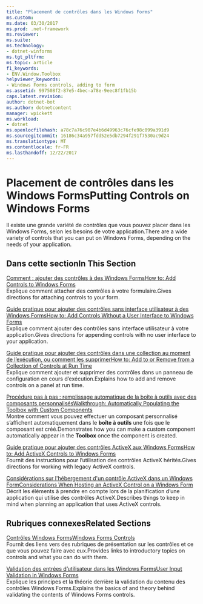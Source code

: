 ```yaml
---
title: "Placement de contrôles dans les Windows Forms"
ms.custom: 
ms.date: 03/30/2017
ms.prod: .net-framework
ms.reviewer: 
ms.suite: 
ms.technology:
- dotnet-winforms
ms.tgt_pltfrm: 
ms.topic: article
f1_keywords:
- ENV.Window.Toolbox
helpviewer_keywords:
- Windows Forms controls, adding to form
ms.assetid: 997508f2-87e5-4bec-a78e-9eec8f1fb15b
caps.latest.revision: 
author: dotnet-bot
ms.author: dotnetcontent
manager: wpickett
ms.workload:
- dotnet
ms.openlocfilehash: a78c7a76c907e4b6d49963c76cfe98c099a391d9
ms.sourcegitcommit: 16186c34a957fdd52e5db7294f291f7530ac9d24
ms.translationtype: MT
ms.contentlocale: fr-FR
ms.lasthandoff: 12/22/2017
---
```

# <a name="putting-controls-on-windows-forms"></a><span data-ttu-id="402a7-102">Placement de contrôles dans les Windows Forms</span><span class="sxs-lookup"><span data-stu-id="402a7-102">Putting Controls on Windows Forms</span></span>
<span data-ttu-id="402a7-103">Il existe une grande variété de contrôles que vous pouvez placer dans les Windows Forms, selon les besoins de votre application.</span><span class="sxs-lookup"><span data-stu-id="402a7-103">There are a wide variety of controls that you can put on Windows Forms, depending on the needs of your application.</span></span>  
  
## <a name="in-this-section"></a><span data-ttu-id="402a7-104">Dans cette section</span><span class="sxs-lookup"><span data-stu-id="402a7-104">In This Section</span></span>  
 [<span data-ttu-id="402a7-105">Comment : ajouter des contrôles à des Windows Forms</span><span class="sxs-lookup"><span data-stu-id="402a7-105">How to: Add Controls to Windows Forms</span></span>](../../../../docs/framework/winforms/controls/how-to-add-controls-to-windows-forms.md)  
 <span data-ttu-id="402a7-106">Explique comment attacher des contrôles à votre formulaire.</span><span class="sxs-lookup"><span data-stu-id="402a7-106">Gives directions for attaching controls to your form.</span></span>  
  
 [<span data-ttu-id="402a7-107">Guide pratique pour ajouter des contrôles sans interface utilisateur à des Windows Forms</span><span class="sxs-lookup"><span data-stu-id="402a7-107">How to: Add Controls Without a User Interface to Windows Forms</span></span>](../../../../docs/framework/winforms/controls/how-to-add-controls-without-a-user-interface-to-windows-forms.md)  
 <span data-ttu-id="402a7-108">Explique comment ajouter des contrôles sans interface utilisateur à votre application.</span><span class="sxs-lookup"><span data-stu-id="402a7-108">Gives directions for appending controls with no user interface to your application.</span></span>  
  
 [<span data-ttu-id="402a7-109">Guide pratique pour ajouter des contrôles dans une collection au moment de l’exécution, ou comment les supprimer</span><span class="sxs-lookup"><span data-stu-id="402a7-109">How to: Add to or Remove from a Collection of Controls at Run Time</span></span>](../../../../docs/framework/winforms/controls/how-to-add-to-or-remove-from-a-collection-of-controls-at-run-time.md)  
 <span data-ttu-id="402a7-110">Explique comment ajouter et supprimer des contrôles dans un panneau de configuration en cours d’exécution.</span><span class="sxs-lookup"><span data-stu-id="402a7-110">Explains how to add and remove controls on a panel at run time.</span></span>  
  
 [<span data-ttu-id="402a7-111">Procédure pas à pas : remplissage automatique de la boîte à outils avec des composants personnalisés</span><span class="sxs-lookup"><span data-stu-id="402a7-111">Walkthrough: Automatically Populating the Toolbox with Custom Components</span></span>](../../../../docs/framework/winforms/controls/walkthrough-automatically-populating-the-toolbox-with-custom-components.md)  
 <span data-ttu-id="402a7-112">Montre comment vous pouvez effectuer un composant personnalisé s’affichent automatiquement dans le **boîte à outils** une fois que le composant est créé.</span><span class="sxs-lookup"><span data-stu-id="402a7-112">Demonstrates how you can make a custom component automatically appear in the **Toolbox** once the component is created.</span></span>  
  
 [<span data-ttu-id="402a7-113">Guide pratique pour ajouter des contrôles ActiveX aux Windows Forms</span><span class="sxs-lookup"><span data-stu-id="402a7-113">How to: Add ActiveX Controls to Windows Forms</span></span>](../../../../docs/framework/winforms/controls/how-to-add-activex-controls-to-windows-forms.md)  
 <span data-ttu-id="402a7-114">Fournit des instructions pour l’utilisation des contrôles ActiveX hérités.</span><span class="sxs-lookup"><span data-stu-id="402a7-114">Gives directions for working with legacy ActiveX controls.</span></span>  
  
 [<span data-ttu-id="402a7-115">Considérations sur l'hébergement d'un contrôle ActiveX dans un Windows Form</span><span class="sxs-lookup"><span data-stu-id="402a7-115">Considerations When Hosting an ActiveX Control on a Windows Form</span></span>](../../../../docs/framework/winforms/controls/considerations-when-hosting-an-activex-control-on-a-windows-form.md)  
 <span data-ttu-id="402a7-116">Décrit les éléments à prendre en compte lors de la planification d’une application qui utilise des contrôles ActiveX.</span><span class="sxs-lookup"><span data-stu-id="402a7-116">Describes things to keep in mind when planning an application that uses ActiveX controls.</span></span>  
  
## <a name="related-sections"></a><span data-ttu-id="402a7-117">Rubriques connexes</span><span class="sxs-lookup"><span data-stu-id="402a7-117">Related Sections</span></span>  
 [<span data-ttu-id="402a7-118">Contrôles Windows Forms</span><span class="sxs-lookup"><span data-stu-id="402a7-118">Windows Forms Controls</span></span>](../../../../docs/framework/winforms/controls/index.md)  
 <span data-ttu-id="402a7-119">Fournit des liens vers des rubriques de présentation sur les contrôles et ce que vous pouvez faire avec eux.</span><span class="sxs-lookup"><span data-stu-id="402a7-119">Provides links to introductory topics on controls and what you can do with them.</span></span>  
  
 [<span data-ttu-id="402a7-120">Validation des entrées d’utilisateur dans les Windows Forms</span><span class="sxs-lookup"><span data-stu-id="402a7-120">User Input Validation in Windows Forms</span></span>](../../../../docs/framework/winforms/user-input-validation-in-windows-forms.md)  
 <span data-ttu-id="402a7-121">Explique les principes et la théorie derrière la validation du contenu des contrôles Windows Forms.</span><span class="sxs-lookup"><span data-stu-id="402a7-121">Explains the basics of and theory behind validating the contents of Windows Forms controls.</span></span>
